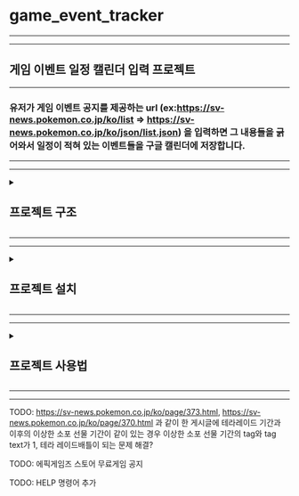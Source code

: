 # game_event_tracker
---
---
## 게임 이벤트 일정 캘린더 입력 프로젝트
---
### 유저가 게임 이벤트 공지를 제공하는 url (ex:https://sv-news.pokemon.co.jp/ko/list => https://sv-news.pokemon.co.jp/ko/json/list.json) 을 입력하면 그 내용들을 긁어와서 일정이 적혀 있는 이벤트들을 구글 캘린더에 저장합니다.
---
---
<details>
<summary> <h2> 프로젝트 구조 </h2> </summary>
<div markdown="1">

```
game-event-calendar/
├── cmd/
│   └── main.go            // 엔트리 포인트
├── internal/
│   ├── commands/          // CLI 명령어 기능
│   │   ├── commands.go
│   │   ├── addsite.go
│   │   ├── sites.go
│   │   ├── crawl.go
│   │   ├── posts.go
│   │   ├── events.go
│   │   ├── cal.go
│   │   └── delete.go
│   ├── crawler/           // 웹 크롤러(공지 긁어오기)
│   │   └── crawler.go
│   ├── parser/            // 일정 정보 파싱
│   │   └── parser.go
│   ├── calendar/          // 구글 캘린더 연동
│   │   └── calendar.go
│   ├── database/          // sqlc 생성 코드
│   │   ├── db.go
│   │   ├── models.go
│   │   ├── sites.sql.go
│   │   ├── posts.sql.go
│   │   └── evetns.sql.go
│   └── config/            // 설정(토큰, URL 등)
│       └── config.go
├── go.mod
├── sqlc.yaml
├── .env
└── README.md
```
---
### 세부 설명

</div>
</details>

---
---
<details>
<summary> <h2> 프로젝트 설치 </h2> </summary>
<div markdown="1">

### 1. go v1.24 또는 그 이후 버전 설치
```bash
curl -sS https://webi.sh/golang | sh
```

<details>
<summary> <h3> 2. Postgres v15 또는 이후 버전 설치 및 설정 </h3> </summary>
<div markdown="1">

#### 2-1. Postgres 설치(리눅스 Ubuntu 기준)
```bash
sudo apt update
sudo apt install postgresql postgresql-contrib
```
* #### 설치가 완료되면 자동으로 운영체제(리눅스) 레벨의 `postgres`라는 유저 계정이 생성

#### 2-2. postgres 계정 비밀 번호 설정하기
```bash
sudo passwd postgres
```
* #### 입력 시 비밀번호를 2번 입력하는 프롬프트가 생성되고, 입력한 비밀번호가 `postgres` 계정 로그인 비밀번호로 설정

#### 2-3. Postgres server 백그라운드 실행
```bash
sudo service postgresql start
```
#### 2-4. psql 쉘 사용하기
```bash
sudo -u postgres psql
```
* #### 명령어 입력하면 psql shell 이 새 prompt (`postgres=#`)를 표시

#### 2-5. 새 데이터베이스 생성
```bash
# psql shell(postgres=#)에 입력하기
CREATE DATABASE <db_name>;
# ex: CREATE DATABASE tracker;
```
#### 2-6. 데이터베이스 내 사용자 비밀번호 설정
```bash
# psql shell(postgres=#)에 입력하기
# 생성한 데이터베이스에 연결
\c <db_name>
# <db_name>=# 형태의 새 프롬프트 표시

# 데이터베이스에 연결된 상태에서(<db_name>=#)
# DB 내 사용자 postgres 비밀번호 설정
ALTER USER postgres PASSWORD '<your_password>';
``` 
* #### 여기서 설정한 비밀번호가 뒤에 나올 `connection string`에 들어가는 비밀번호
* #### `sudo passwd postgres`로 위에서 설정한 리눅스 OS상 postgres 유저의 비밀번호와 별개

</div>
</details>

### 3. 프로젝트 로컬 다운로드
```bash
git clone https://github.com/paokimsiwoong/game_event_tracker
```

### 4. goose 설치 및 up migration 실행
#### 4-1. goose 설치
```bash
go install github.com/pressly/goose/v3/cmd/goose@latest
```
#### 4-2. up migration 실행
```bash
# 프로젝트의 sql/schema directory 경로에서 아래 명령어를 실행
goose postgres <connection_string> up
```
* #### `connection string`은 `"postgres://postgres:<database user's password>@localhost:5432/<database name>"`의 형태. 
    * #### 위에서 `ALTER USER postgres PASSWORD '<your_password>';`로 설정한 비밀번호 입력
    * #### (postgres 기본 포트는 `5432`)
* #### up migration을 실행하고 나면 프로젝트에 필요한 데이터 테이블들이 데이터베이스 내부에 생성

<details>
<summary> <h3> 5. Google Cloud에서 새 프로젝트 생성하기 </h3> </summary>
<div markdown="1">

#### 5-1. 웹 브라우저에서 [Google Cloud Console](https://console.cloud.google.com) 접속
* #### Google 계정 필요

#### 5-2. 프로젝트 선택 도구로 새 프로젝트 생성 페이지 들어가기
* #### Google Cloud Console페이지 상단 왼쪽의 Google Cloud 로고 오른쪽에 있는 프로젝트 선택 도구 클릭
* #### 새 프로젝트 버튼 클릭

#### 5-3. 프로젝트 정보 입력
* #### 프로젝트 이름, 위치는 자유롭게 입력 가능
* #### 입력 완료 후 만들기 버튼 클릭

#### 5-4. 해당 프로젝트 선택하기
* #### Google Cloud 로고 오른쪽의 프로젝트 선택 도구 부분에 생성한 프로젝트가 선택되어 있는지 확인하기
* #### 선택되어 있지 않으면 선택 도구를 클릭해 프로젝트를 찾고 선택하기

#### 5-5. 사용자 인증 정보 만들기
* #### Google Cloud 로고 왼쪽의 탐색 메뉴(가로줄 3개 모양)을 선택하고 제품 탭 밑의 API 및 서비스 페이지 클릭
* #### API 및 서비스 페이지 왼쪽에 보이는 하위 메뉴에서 사용자 인증 정보 클릭
* #### 표시된 페이지에서 + 사용자 인증 정보 만들기 버튼을 찾아 클릭하고 표시된 선택지 중 OAuth 클라이언트 ID 선택
* #### 애플리케이션 유형은 데스크톱 앱으로 설정하고 이름 설정 뒤 만들기 버튼 클릭
    * #### ***생성 완료 후 표시되는 정보(`client id, client 보안 비밀번호`)는 다시 볼 수 없으므로 정보들을 따로 안전한 곳에 메모해두고, 반드시 json 파일을 다운로드하기***
* #### 다운로드한 json 파일을 프로젝트 폴더 내부에 저장
    * #### json 파일의 이름은 `client_secret_<client id>.apps.googleusercontent.com.json`와 같은 형태로 되어 있고, 원하는 이름으로 변경해도 문제 없음

#### 5-6. Google 인증 플랫폼 테스트 사용자 설정
* #### [Google 인증 플랫폼](https://console.cloud.google.com/auth/) 페이지에서 대상 하위 메뉴 선택
* #### 표시된 페이지에서 테스트 사용자 섹션 밑의 + Add users 버튼을 클릭하고 구글 캘린더에 일정을 추가하려고 하는 구글 계정을 입력
    * ####  프로젝트 프로그램을 최초 실행할 때, 로컬에 액세스 토큰을 저장하는 과정에 프로그램이 출력한 주소에 접속해 프로그램에서 사용하는 구글 API 기능 권한을 승인하는 과정이 이루어지는 데, 그 때 테스트 사용자에 등록하지 않은 구글 계정은 권한 승인이 불가능

</div>
</details>

### 6. .env 파일 설정
#### 6-1. 프로젝트 폴더 루트 경로(.env_example이 존재하는 경로)에 .env 파일 생성
#### 6-2. .env_example 을 참고하며 .env 내용 작성
```bash
# db connection string
DB_URL="postgres://<username>:<password>@localhost:5432/<dbname>?sslmode=disable"
# 일정을 업로드할 캘린더 id (기본값 primary를 쓰면 로그인한 사용자의 기본 캘린더에 일정이 업로드)
CALENDAR_ID = "primary"
# 5. 에서 생성한 Google Cloud Console 사용자 인증 정보 json 파일 위치
CLIENT_SECRET_FILE_PATH="OAuth 2.0 클라이언트 인증 정보 json 절대경로"
# OAuth 2.0 인증 과정에서 생성되고 사용될 액세스 토큰 저장 위치
TOKEN_FILE_PATH="로컬 OAuth 2.0 액세스 토큰 절대경로"
```

### 7. 로컬 액세스 토큰 생성
#### 7-1. 프로그램 최초 실행
```bash
# 프로젝트 루트 폴더에서 실행
go run ./cmd sites
```
* #### 실행하면 `브라우저에서 URL을 열고 인증코드를 입력하세요:`과 `https://accounts.google.com/o/oauth2/auth?access_type=offline&client_id=.....` 형태의 url이 출력되고 사용자의 인증코드 입력을 기다린다
#### 7-2. 표시된 url에 접속
* #### 출력된 url에 웹 브라우저 등을 이용해 접속하면 구글 계정에 로그인하는 페이지가 표시된다. 여기서 5-6에서 등록한 테스트 사용자 구글 계정으로 로그인한다.
* #### 로그인하면 연결되는 새 페이지의 링크에 포함된 인증 코드를 찾아 복사해 사용자 입력을 기다리는 터미널에 입력한다.   
    * #### 링크는 `http://localhost/?state=state-token&code={인증코드}&scope=https://www.googleapis.com/auth/calendar`의 형태로 `code=` 뒤에 나타나는 인증코드를 복사한다.
        * #### 로그인 시 연결되는 `http://localhost`는 Google Cloud Console 사용자 인증 정보 json 파일의 installed 키 안에 redirect_uris 필드에 저장된 값을 따른다.


</div>
</details>

---
---

<details>
<summary> <h2> 프로젝트 사용법 </h2> </summary>
<div markdown="1">

```bash
# build 없이 사용할 경우
go run ./cmd <commmand name> <argument1> <argument2> ...
```
```bash
# build
go build -o <app_name>
# 빌드 후 실행
<app_name> <commmand name> <argument1> <argument2> ...
```

### 명령어
#### `sites`
* #### 
#### `crawl <site name> <duration>`
* #### 
#### `posts <argument>`
* #### `posts`
* #### `posts ongoing`
* #### `posts period <duration>`
#### `events`
* ####
#### `calendar`
* #### `calendar <argument>`
    * #### `ongoing`
    * #### `upcoming`
    * #### `wr`
    * #### `nr`
    * #### `or`
* #### `calendar <argument1> <argument2>`
    * #### 
#### `delete`
* ####
#### `addsite`
* ####


</div>
</details>

---
---


TODO: https://sv-news.pokemon.co.jp/ko/page/373.html, https://sv-news.pokemon.co.jp/ko/page/370.html 과 같이 한 게시글에 테라레이드 기간과 이후의 이상한 소포 선물 기간이 같이 있는 경우 이상한 소포 선물 기간의 tag와 tag text가 1, 테라 레이드배틀이 되는 문제 해결?

TODO: 에픽게임즈 스토어 무료게임 공지

TODO: HELP 명령어 추가